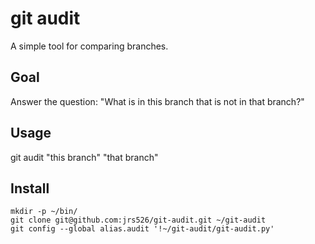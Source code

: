# git audit

A simple tool for comparing branches.

## Goal

Answer the question: "What is in this branch that is not in that branch?"

## Usage

git audit "this branch" "that branch"

## Install

```
mkdir -p ~/bin/
git clone git@github.com:jrs526/git-audit.git ~/git-audit
git config --global alias.audit '!~/git-audit/git-audit.py'
```
